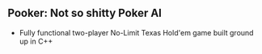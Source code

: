 ## Pooker: Not so shitty Poker AI
* Fully functional two-player No-Limit Texas Hold'em game built ground up in C++
